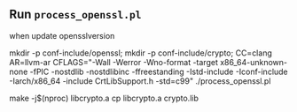 
## Run ```process_openssl.pl```

when update opensslversion

mkdir -p conf-include/openssl;
mkdir -p conf-include/crypto;
CC=clang AR=llvm-ar CFLAGS="-Wall -Werror -Wno-format -target x86_64-unknown-none -fPIC -nostdlib -nostdlibinc -ffreestanding -Istd-include -Iconf-include -Iarch/x86_64 -include CrtLibSupport.h -std=c99" ./process_openssl.pl

make -j$(nproc) libcrypto.a
cp libcrypto.a crypto.lib
